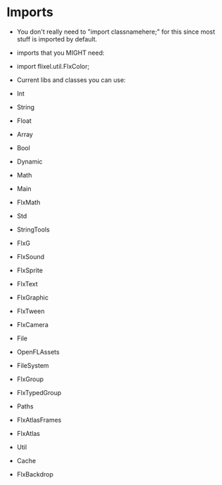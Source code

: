 # Imports

* You don't really need to "import classnamehere;" for this since most stuff is imported by default.

* imports that you MIGHT need:

* import flixel.util.FlxColor;


* Current libs and classes you can use:

* Int
* String
* Float
* Array
* Bool
* Dynamic
* Math
* Main
* FlxMath
* Std
* StringTools
* FlxG
* FlxSound
* FlxSprite
* FlxText
* FlxGraphic
* FlxTween
* FlxCamera
* File
* OpenFLAssets
* FileSystem
* FlxGroup
* FlxTypedGroup
* Paths
* FlxAtlasFrames
* FlxAtlas
* Util
* Cache
* FlxBackdrop
